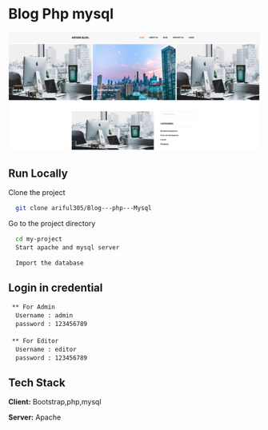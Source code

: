 
# Blog Php mysql

![App Screenshot](assets/images/home.png)



## Run Locally

Clone the project

```bash
  git clone ariful305/Blog---php---Mysql
```

Go to the project directory

```bash
  cd my-project
  Start apache and mysql server
```

```bash
  Import the database
```

## Login in credential 
  


```bash
 ** For Admin
  Username : admin
  password : 123456789
  
 ** For Editor
  Username : editor
  password : 123456789

```



## Tech Stack

**Client:** Bootstrap,php,mysql

**Server:** Apache


 
